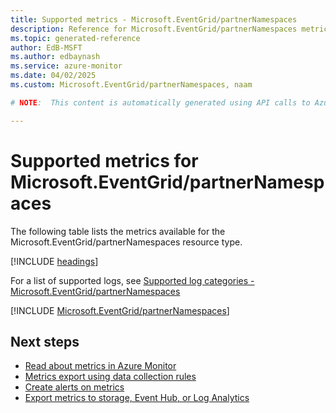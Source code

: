 ```yaml
---
title: Supported metrics - Microsoft.EventGrid/partnerNamespaces
description: Reference for Microsoft.EventGrid/partnerNamespaces metrics in Azure Monitor.
ms.topic: generated-reference
author: EdB-MSFT
ms.author: edbaynash
ms.service: azure-monitor
ms.date: 04/02/2025
ms.custom: Microsoft.EventGrid/partnerNamespaces, naam

# NOTE:  This content is automatically generated using API calls to Azure. Any edits made on these files will be overwritten in the next run of the script. 

---
```


  
# Supported metrics for Microsoft.EventGrid/partnerNamespaces
  
The following table lists the metrics available for the Microsoft.EventGrid/partnerNamespaces resource type.  
  
  
[!INCLUDE [headings](~/reusable-content/ce-skilling/azure/includes/azure-monitor/reference/metrics/metrics-headings.md)]  
  
  
  
For a list of supported logs, see [Supported log categories - Microsoft.EventGrid/partnerNamespaces](../supported-logs/microsoft-eventgrid-partnernamespaces-logs.md)  
  
 

[!INCLUDE [Microsoft.EventGrid/partnerNamespaces](~/reusable-content/ce-skilling/azure/includes/azure-monitor/reference/metrics/microsoft-eventgrid-partnernamespaces-metrics-include.md)]  



## Next steps

- [Read about metrics in Azure Monitor](/azure/azure-monitor/data-platform)
- [Metrics export using data collection rules](/azure/azure-monitor/essentials/data-collection-metrics)
- [Create alerts on metrics](/azure/azure-monitor/alerts/alerts-overview)
- [Export metrics to storage, Event Hub, or Log Analytics](/azure/azure-monitor/essentials/platform-logs-overview)
